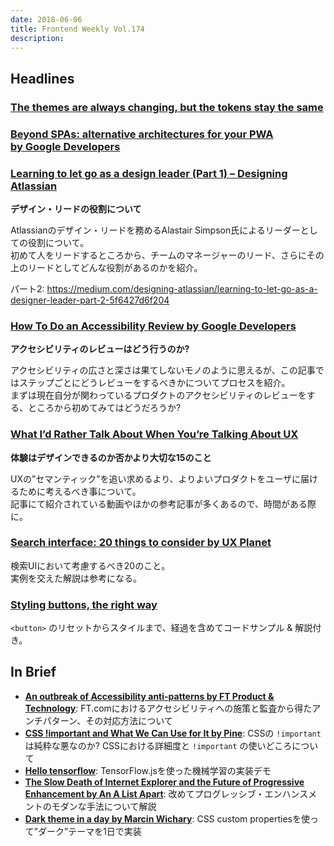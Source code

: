 ```yaml
---
date: 2018-06-06
title: Frontend Weekly Vol.174
description: 
---
```


## Headlines

### [The themes are always changing, but the tokens stay the same](https://medium.com/@kylegach/the-themes-are-always-changing-but-the-tokens-stay-the-same-258d57b18f31)


### [Beyond SPAs: alternative architectures for your PWA by Google Developers](https://developers.google.com/web/updates/2018/05/beyond-spa)



### [Learning to let go as a design leader (Part 1) – Designing Atlassian](https://medium.com/designing-atlassian/learning-to-let-go-as-a-design-leader-part-1-4e7b92774db0)

**デザイン・リードの役割について**

Atlassianのデザイン・リードを務めるAlastair Simpson氏によるリーダーとしての役割について。  
初めて人をリードするところから、チームのマネージャーのリード、さらにその上のリードとしてどんな役割があるのかを紹介。

パート2: https://medium.com/designing-atlassian/learning-to-let-go-as-a-designer-leader-part-2-5f6427d6f204

### [How To Do an Accessibility Review by Google Developers](https://developers.google.com/web/fundamentals/accessibility/how-to-review)

**アクセシビリティのレビューはどう行うのか?**

アクセシビリティの広さと深さは果てしないモノのように思えるが、この記事ではステップごとにどうレビューをするべきかについてプロセスを紹介。  
まずは現在自分が関わっているプロダクトのアクセシビリティのレビューをする、ところから初めてみてはどうだろうか?

### [What I’d Rather Talk About When You’re Talking About UX](https://medium.com/@cwodtke/what-id-rather-talk-about-when-you-re-talking-about-the-validity-of-ux-f1c0ac0b5918)

**体験はデザインできるのか否かより大切な15のこと**

UXの”セマンティック”を追い求めるより、よりよいプロダクトをユーザに届けるために考えるべき事について。  
記事にて紹介されている動画やほかの参考記事が多くあるので、時間がある際に。

### [Search interface: 20 things to consider by UX Planet](https://uxplanet.org/search-interface-20-things-to-consider-4b1466e98881)

検索UIにおいて考慮するべき20のこと。  
実例を交えた解説は参考になる。

### [Styling buttons, the right way](https://fvsch.com/code/styling-buttons/)

`<button>` のリセットからスタイルまで、経過を含めてコードサンプル & 解説付き。

## In Brief

- [**An outbreak of Accessibility anti-patterns by FT Product & Technology**](https://medium.com/ft-product-technology/an-outbreak-of-accessibility-anti-patterns-e73577242ee8): FT.comにおけるアクセシビリティへの施策と監査から得たアンチパターン、その対応方法について
- [**CSS !important and What We Can Use for It by Pine**](https://pineco.de/css-important-and-what-we-can-use-for-it/): CSSの `!important` は純粋な悪なのか? CSSにおける詳細度と `!important` の使いどころについて
- [**Hello tensorflow**](https://hello-tensorflow.glitch.me/): TensorFlow.jsを使った機械学習の実装デモ
- [**The Slow Death of Internet Explorer and the Future of Progressive Enhancement by An A List Apart**](https://alistapart.com/article/the-slow-death-of-internet-explorer-and-future-of-progressive-enhancement): 改めてプログレッシブ・エンハンスメントのモダンな手法について解説
- [**Dark theme in a day by Marcin Wichary**](https://medium.com/@mwichary/dark-theme-in-a-day-3518dde2955a): CSS custom propertiesを使って”ダーク”テーマを1日で実装